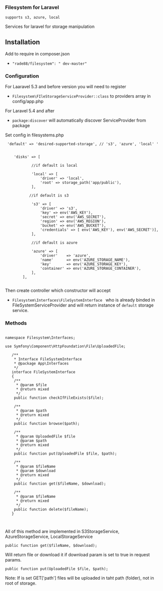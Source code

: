 ### Filesystem for Laravel
 
``` supports s3, azure, local ```

Services for laravel for storage manipulation

## Installation

Add to require in composer.json

* `"rade88/filesystem": " dev-master"`

### Configuration

For Laaravel 5.3 and before version you will need to register 
* `Filesystem\FIleStorageServiceProvider::class` 
to providers array in config/app.php

For Laravel 5.4 and after 
* `package:discover` will automatically discover ServiceProvider from package    

Set config in filesystems.php

``` 'default' => 'desired-supported-storage', // 's3', 'azure', 'local' '``` 

```
    
    'disks' => [
    
            //if default is local
    
            'local' => [
                'driver' => 'local',
                'root' => storage_path('app/public'),
            ],
    
           //if default is s3
    
            's3' => [
                'driver' => 's3',
                'key' => env('AWS_KEY'),
                'secret' => env('AWS_SECRET'),
                'region' => env('AWS_REGION'),
                'bucket' => env('AWS_BUCKET'),
    			'credentials' => [ env('AWS_KEY'), env('AWS_SECRET')],
    		],
    
            //if default is azure
    
            'azure' => [
                'driver'    => 'azure',
                'name'      => env('AZURE_STORAGE_NAME'),
                'key'       => env('AZURE_STORAGE_KEY'),
                'container' => env('AZURE_STORAGE_CONTAINER'),
            ],
        ],
    
```

Then create controller which constructor will accept 
* `Filesystem\Interfaces\FileSystemInterface ` who is already binded in FileSystemServiceProvider and will return instance of ```default``` storage service.

### Methods

```

namespace Filesystem\Interfaces;

use Symfony\Component\HttpFoundation\File\UploadedFile;
   
   /**
    * Interface FileSystemInterface
    * @package App\Interfaces
    */
   interface FileSystemInterface
   {
   	/**
   	 * @param $file
   	 * @return mixed
   	 */
   	public function checkIfFileExists($file);
   
   	/**
   	 * @param $path
   	 * @return mixed
   	 */
   	public function browse($path);
   
   	/**
   	 * @param UploadedFile $file
   	 * @param $path
   	 * @return mixed
   	 */
   	public function put(UploadedFile $file, $path);
   
   	/**
   	 * @param $fileName
   	 * @param $download
   	 * @return mixed
   	 */
   	public function get($fileName, $download);
   
   	/**
   	 * @param $fileName
   	 * @return mixed
   	 */
   	public function delete($fileName);
   }
   
   
 ```
 
 All of this method are implemented in S3StorageService, AzureStorageService, LocalStorageService
 
 ```public function get($fileName, $download);```
 
 Will return file or download it if download param is set to true in request params.
 
 
```public function put(UploadedFile $file, $path);```

Note: If is set GET['path'] files will be uploaded in taht path (folder), not in root of storage.

  
 


  


